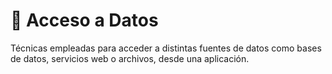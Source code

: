 # 🚀 Acceso a Datos

Técnicas empleadas para acceder a distintas fuentes de datos como bases de datos, servicios web o archivos, desde una aplicación.
